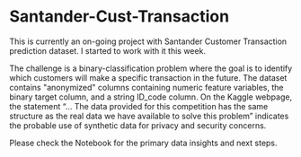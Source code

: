 # Santander-Cust-Transaction
This is currently an on-going project with Santander Customer Transaction prediction dataset. I started to work with it this week.

The challenge is a binary-classification problem where the goal is to identify which customers will make a specific transaction in the future. The dataset contains "anonymized" columns containing numeric feature variables, the binary target column, and a string ID_code column. On the Kaggle webpage, the statement “… The data provided for this competition has the same structure as the real data we have available to solve this problem” indicates the probable use of synthetic data for privacy and security concerns.

Please check the Notebook for the primary data insights and next steps.
